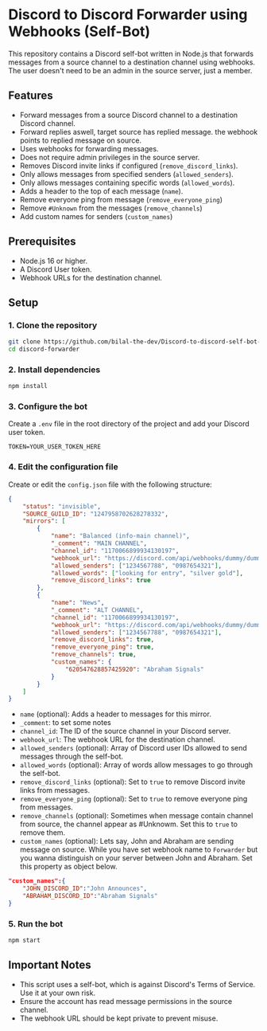 # Discord to Discord Forwarder using Webhooks (Self-Bot)

This repository contains a Discord self-bot written in Node.js that forwards messages from a source channel to a destination channel using webhooks. The user doesn't need to be an admin in the source server, just a member.

## Features

- Forward messages from a source Discord channel to a destination Discord channel.
- Forward replies aswell, target source has replied message. the webhook points to replied message on source.
- Uses webhooks for forwarding messages.
- Does not require admin privileges in the source server.
- Removes Discord invite links if configured (`remove_discord_links`).
- Only allows messages from specified senders (`allowed_senders`).
- Only allows messages containing specific words (`allowed_words`).
- Adds a header to the top of each message (`name`).
- Remove everyone ping from message (`remove_everyone_ping`)
- Remove `#Unknown` from the messages (`remove_channels`)
- Add custom names for senders (`custom_names`)

## Prerequisites

- Node.js 16 or higher.
- A Discord User token.
- Webhook URLs for the destination channel.

## Setup

### 1. Clone the repository

```sh
git clone https://github.com/bilal-the-dev/Discord-to-discord-self-bot-forwarder.git discord-forwarder
cd discord-forwarder
```

### 2. Install dependencies

```sh
npm install
```

### 3. Configure the bot

Create a `.env` file in the root directory of the project and add your Discord user token.

```env
TOKEN=YOUR_USER_TOKEN_HERE
```

### 4. Edit the configuration file

Create or edit the `config.json` file with the following structure:

```json
{
	"status": "invisible",
	"SOURCE_GUILD_ID": "1247958702628278332",
	"mirrors": [
		{
			"name": "Balanced (info-main channel)",
			"_comment": "MAIN CHANNEL",
			"channel_id": "1170066899934130197",
			"webhook_url": "https://discord.com/api/webhooks/dummy/dummy",
			"allowed_senders": ["1234567788", "0987654321"],
			"allowed_words": ["looking for entry", "silver gold"],
			"remove_discord_links": true
		},
		{
			"name": "News",
			"_comment": "ALT CHANNEL",
			"channel_id": "1170066899934130197",
			"webhook_url": "https://discord.com/api/webhooks/dummy/dummy",
			"allowed_senders": ["1234567788", "0987654321"],
			"remove_discord_links": true,
			"remove_everyone_ping": true,
			"remove_channels": true,
			"custom_names": {
				"620547628857425920": "Abraham Signals"
			}
		}
	]
}
```

- `name` (optional): Adds a header to messages for this mirror.
- `_comment`: to set some notes
- `channel_id`: The ID of the source channel in your Discord server.
- `webhook_url`: The webhook URL for the destination channel.
- `allowed_senders` (optional): Array of Discord user IDs allowed to send messages through the self-bot.
- `allowed_words` (optional): Array of words allow messages to go through the self-bot.
- `remove_discord_links` (optional): Set to `true` to remove Discord invite links from messages.
- `remove_everyone_ping` (optional): Set to `true` to remove everyone ping from messages.
- `remove_channels` (optional): Sometimes when message contain channel from source, the channel appear as #Unknowm. Set this to `true` to remove them.
- `custom_names` (optional): Lets say, John and Abraham are sending message on source. While you have set webhook name to `Forwarder` but you wanna distinguish on your server between John and Abraham. Set this property as object below.

```json
"custom_names":{
	"JOHN_DISCORD_ID":"John Announces",
	"ABRAHAM_DISCORD_ID":"Abraham Signals"
}
```

### 5. Run the bot

```sh
npm start
```

## Important Notes

- This script uses a self-bot, which is against Discord's Terms of Service. Use it at your own risk.
- Ensure the account has read message permissions in the source channel.
- The webhook URL should be kept private to prevent misuse.

```

```
